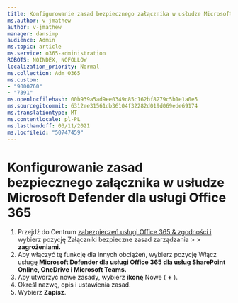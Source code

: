 ```yaml
---
title: Konfigurowanie zasad bezpiecznego załącznika w usłudze Microsoft Defender dla usługi Office 365
ms.author: v-jmathew
author: v-jmathew
manager: dansimp
audience: Admin
ms.topic: article
ms.service: o365-administration
ROBOTS: NOINDEX, NOFOLLOW
localization_priority: Normal
ms.collection: Adm_O365
ms.custom:
- "9000760"
- "7391"
ms.openlocfilehash: 00b939a5ad9ee0349c85c162bf8279c5b1e1a0e5
ms.sourcegitcommit: 6312ee31561db36104f32282d019d069ede69174
ms.translationtype: MT
ms.contentlocale: pl-PL
ms.lasthandoff: 03/11/2021
ms.locfileid: "50747459"
---
```

# <a name="set-up-safe-attachment-policies-in-microsoft-defender-for-office-365"></a>Konfigurowanie zasad bezpiecznego załącznika w usłudze Microsoft Defender dla usługi Office 365

1. Przejdź do Centrum [zabezpieczeń usługi Office 365 & zgodności i](https://go.microsoft.com/fwlink/p/?linkid=2077143) wybierz pozycję Załączniki bezpieczne zasad zarządzania   >    >  **zagrożeniami.**
2. Aby włączyć tę funkcję dla innych obciążeń, wybierz pozycję Włącz usługę **Microsoft Defender dla usługi Office 365 dla usług SharePoint Online, OneDrive i Microsoft Teams.**
3. Aby utworzyć nowe zasady, wybierz **ikonę** Nowe ( **+** ).
4. Określ nazwę, opis i ustawienia zasad.
5. Wybierz **Zapisz**.
